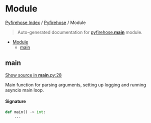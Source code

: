 # Module

[Pyfirehose Index](../README.md#pyfirehose-index) /
[Pyfirehose](./index.md#pyfirehose) /
Module

> Auto-generated documentation for [pyfirehose.__main__](https://github.com/Krow10/pyfirehose/blob/main/pyfirehose/__main__.py) module.

- [Module](#module)
  - [main](#main)

## main

[Show source in __main__.py:28](https://github.com/Krow10/pyfirehose/blob/main/pyfirehose/__main__.py#L28)

Main function for parsing arguments, setting up logging and running asyncio main loop.

#### Signature

```python
def main() -> int:
    ...
```


